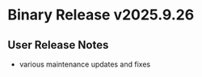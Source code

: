 
Binary Release v2025.9.26
==========================

User Release Notes
------------------
 - various maintenance updates and fixes
 
